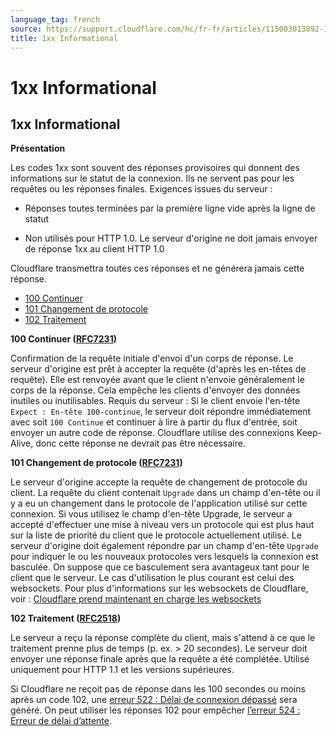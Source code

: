 ```yaml
---
language_tag: french
source: https://support.cloudflare.com/hc/fr-fr/articles/115003013892-1xx-Informational
title: 1xx Informational
---
```


# 1xx Informational

## 1xx Informational

**Présentation**

Les codes 1xx sont souvent des réponses provisoires qui donnent des informations sur le statut de la connexion. Ils ne servent pas pour les requêtes ou les réponses finales. Exigences issues du serveur :

-   Réponses toutes terminées par la première ligne vide après la ligne de statut

-   Non utilisés pour HTTP 1.0. Le serveur d'origine ne doit jamais envoyer de réponse 1xx au client HTTP 1.0

Cloudflare transmettra toutes ces réponses et ne générera jamais cette réponse.

-   [100 Continuer](https://support.cloudflare.com/hc/fr-fr/articles/115003013892-1xx-Informational#code_100)
-   [101 Changement de protocole](https://support.cloudflare.com/hc/fr-fr/articles/115003013892-1xx-Informational#code_101)
-   [102 Traitement](https://support.cloudflare.com/hc/fr-fr/articles/115003013892-1xx-Informational#code_102)

**100 Continuer ([RFC7231](https://tools.ietf.org/html/rfc7231))**

Confirmation de la requête initiale d'envoi d'un corps de réponse. Le serveur d'origine est prêt à accepter la requête (d'après les en-têtes de requête). Elle est renvoyée avant que le client n'envoie généralement le corps de la réponse. Cela empêche les clients d'envoyer des données inutiles ou inutilisables. Requis du serveur : Si le client envoie l'en-tête `Expect : En-tête 100-continue`, le serveur doit répondre immédiatement avec soit `100 Continue` et continuer à lire à partir du flux d'entrée, soit envoyer un autre code de réponse. Cloudflare utilise des connexions Keep-Alive, donc cette réponse ne devrait pas être nécessaire.

**101 Changement de protocole ([RFC7231](https://tools.ietf.org/html/rfc7231))**

Le serveur d'origine accepte la requête de changement de protocole du client. La requête du client contenait `Upgrade` dans un champ d'en-tête ou il y a eu un changement dans le protocole de l'application utilisé sur cette connexion. Si vous utilisez le champ d'en-tête Upgrade, le serveur a accepté d'effectuer une mise à niveau vers un protocole qui est plus haut sur la liste de priorité du client que le protocole actuellement utilisé. Le serveur d'origine doit également répondre par un champ d'en-tête `Upgrade` pour indiquer le ou les nouveaux protocoles vers lesquels la connexion est basculée. On suppose que ce basculement sera avantageux tant pour le client que le serveur. Le cas d'utilisation le plus courant est celui des websockets. Pour plus d'informations sur les websockets de Cloudflare, voir : [Cloudflare prend maintenant en charge les websockets](https://blog.cloudflare.com/cloudflare-now-supports-websockets/)

**102 Traitement ([RFC2518](https://tools.ietf.org/html/rfc2518))**

Le serveur a reçu la réponse complète du client, mais s'attend à ce que le traitement prenne plus de temps (p. ex. > 20 secondes). Le serveur doit envoyer une réponse finale après que la requête a été complétée. Utilisé uniquement pour HTTP 1.1 et les versions supérieures.

Si Cloudflare ne reçoit pas de réponse dans les 100 secondes ou moins après un code 102, une [erreur 522 : Délai de connexion dépassé](https://support.cloudflare.com/hc/articles/115003011431#522error) sera généré. On peut utiliser les réponses 102 pour empêcher [l’erreur 524 : Erreur de délai d’attente](https://support.cloudflare.com/hc/articles/115003011431#524error).
